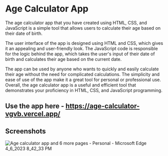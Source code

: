 
# Age Calculator App

The age calculator app that you have created using HTML, CSS, and JavaScript is a simple tool that allows users to calculate their age based on their date of birth.

The user interface of the app is designed using HTML and CSS, which gives it an appealing and user-friendly look. The JavaScript code is responsible for the logic behind the app, which takes the user's input of their date of birth and calculates their age based on the current date.

The app can be used by anyone who wants to quickly and easily calculate their age without the need for complicated calculations. The simplicity and ease of use of the app make it a great tool for personal or professional use. Overall, the age calculator app is a useful and efficient tool that demonstrates your proficiency in HTML, CSS, and JavaScript programming.

## Use the app here - https://age-calculator-vgvb.vercel.app/

## Screenshots
![Age calculator app and 6 more pages - Personal - Microsoft​ Edge 4_6_2023 8_42_33 PM](https://user-images.githubusercontent.com/69351209/230424109-bcc531fb-2daf-4f2e-b321-a762ef84d602.png)


